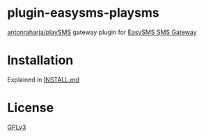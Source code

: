 # plugin-easysms-playsms
 <a href="https://github.com/antonraharja/playSMS">antonraharja/playSMS</a> gateway plugin for <a target="_blank" href="https://easysms.gr">EasySMS SMS Gateway</a>

# Installation

Explained in [INSTALL.md](INSTALL.md)

# License

[GPLv3](LICENSE)
